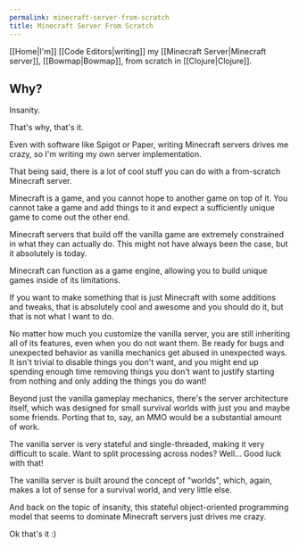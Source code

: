 ```yaml
---
permalink: minecraft-server-from-scratch
title: Minecraft Server From Scratch
---
```


[[Home|I'm]] [[Code Editors|writing]] my [[Minecraft Server|Minecraft server]], [[Bowmap|Bowmap]], from scratch in [[Clojure|Clojure]].

## Why?

Insanity.

That's why, that's it.

Even with software like Spigot or Paper, writing Minecraft servers drives me crazy, so I'm writing my own server implementation.

That being said, there is a lot of cool stuff you can do with a from-scratch Minecraft server.

Minecraft is a game, and you cannot hope to another game on top of it. You cannot take a game and add things to it and expect a sufficiently unique game to come out the other end.

Minecraft servers that build off the vanilla game are extremely constrained in what they can actually do. This might not have always been the case, but it absolutely is today.

Minecraft can function as a game engine, allowing you to build unique games inside of its limitations.

If you want to make something that is just Minecraft with some additions and tweaks, that is absolutely cool and awesome and you should do it, but that is not what I want to do.

No matter how much you customize the vanilla server, you are still inheriting all of its features, even when you do not want them. Be ready for bugs and unexpected behavior as vanilla mechanics get abused in unexpected ways. It isn't trivial to disable things you don't want, and you might end up spending enough time removing things you don't want to justify starting from nothing and only adding the things you do want!

Beyond just the vanilla gameplay mechanics, there's the server architecture itself, which was designed for small survival worlds with just you and maybe some friends. Porting that to, say, an MMO would be a substantial amount of work.

The vanilla server is very stateful and single-threaded, making it very difficult to scale. Want to split processing across nodes? Well... Good luck with that!

The vanilla server is built around the concept of "worlds", which, again, makes a lot of sense for a survival world, and very little else.

And back on the topic of insanity, this stateful object-oriented programming model that seems to dominate Minecraft servers just drives me crazy.

Ok that's it :)
